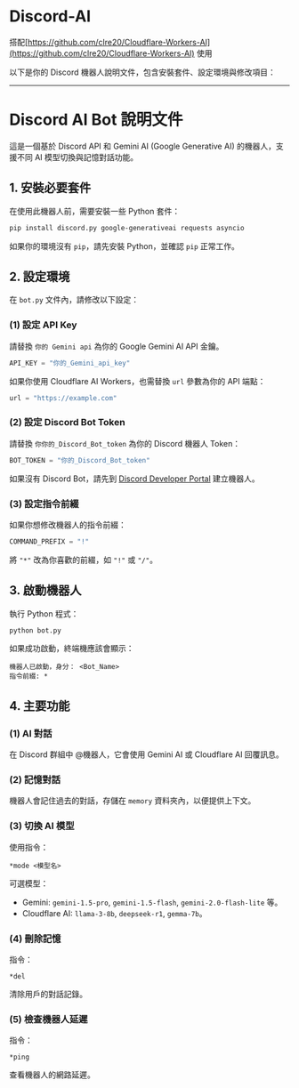 # Discord-AI
搭配[https://github.com/clre20/Cloudflare-Workers-AI](https://github.com/clre20/Cloudflare-Workers-AI) 使用

以下是你的 Discord 機器人說明文件，包含安裝套件、設定環境與修改項目：

---

# Discord AI Bot 說明文件

這是一個基於 Discord API 和 Gemini AI (Google Generative AI) 的機器人，支援不同 AI 模型切換與記憶對話功能。

## 1. 安裝必要套件

在使用此機器人前，需要安裝一些 Python 套件：
```bash
pip install discord.py google-generativeai requests asyncio
```

如果你的環境沒有 `pip`，請先安裝 Python，並確認 `pip` 正常工作。

## 2. 設定環境

在 `bot.py` 文件內，請修改以下設定：

### (1) 設定 API Key
請替換 `你的 Gemini api` 為你的 Google Gemini AI API 金鑰。
```python
API_KEY = "你的_Gemini_api_key"
```

如果你使用 Cloudflare AI Workers，也需替換 `url` 參數為你的 API 端點：
```python
url = "https://example.com"
```

### (2) 設定 Discord Bot Token
請替換 `你你的_Discord_Bot_token` 為你的 Discord 機器人 Token：
```python
BOT_TOKEN = "你的_Discord_Bot_token"
```
如果沒有 Discord Bot，請先到 [Discord Developer Portal](https://discord.com/developers/applications) 建立機器人。

### (3) 設定指令前綴
如果你想修改機器人的指令前綴：
```python
COMMAND_PREFIX = "!"
```
將 `"*"` 改為你喜歡的前綴，如 `"!"` 或 `"/"`。

## 3. 啟動機器人

執行 Python 程式：
```bash
python bot.py
```
如果成功啟動，終端機應該會顯示：
```
機器人已啟動，身分： <Bot_Name>
指令前綴: *
```

## 4. 主要功能

### (1) AI 對話
在 Discord 群組中 @機器人，它會使用 Gemini AI 或 Cloudflare AI 回覆訊息。

### (2) 記憶對話
機器人會記住過去的對話，存儲在 `memory` 資料夾內，以便提供上下文。

### (3) 切換 AI 模型
使用指令：
```
*mode <模型名>
```
可選模型：
- Gemini: `gemini-1.5-pro`, `gemini-1.5-flash`, `gemini-2.0-flash-lite` 等。
- Cloudflare AI: `llama-3-8b`, `deepseek-r1`, `gemma-7b`。

### (4) 刪除記憶
指令：
```
*del
```
清除用戶的對話記錄。

### (5) 檢查機器人延遲
指令：
```
*ping
```
查看機器人的網路延遲。
